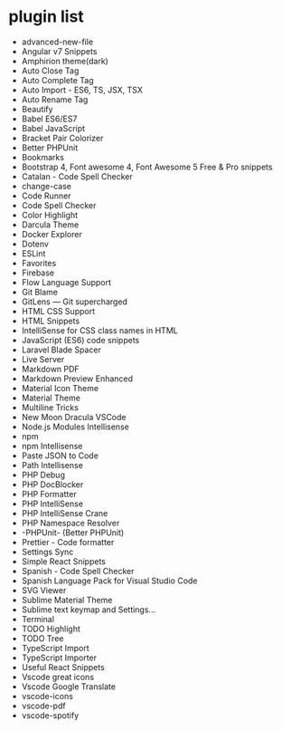 # plugin list


* advanced-new-file
* Angular v7 Snippets
* Amphirion theme(dark)
* Auto Close Tag
* Auto Complete Tag
* Auto Import - ES6, TS, JSX, TSX
* Auto Rename Tag
* Beautify
* Babel ES6/ES7
* Babel JavaScript
* Bracket Pair Colorizer
* Better PHPUnit
* Bookmarks
* Bootstrap 4, Font awesome 4, Font Awesome 5 Free & Pro snippets
* Catalan - Code Spell Checker
* change-case
* Code Runner
* Code Spell Checker
* Color Highlight
* Darcula Theme
* Docker Explorer
* Dotenv
* ESLint
* Favorites
* Firebase
* Flow Language Support
* Git Blame
* GitLens — Git supercharged
* HTML CSS Support
* HTML Snippets
* IntelliSense for CSS class names in HTML
* JavaScript (ES6) code snippets
* Laravel Blade Spacer
* Live Server
* Markdown PDF
* Markdown Preview Enhanced
* Material Icon Theme
* Material Theme
* Multiline Tricks
* New Moon Dracula VSCode
* Node.js Modules Intellisense
* npm
* npm Intellisense
* Paste JSON to Code
* Path Intellisense
* PHP Debug
* PHP DocBlocker
* PHP Formatter
* PHP IntelliSense
* PHP IntelliSense Crane
* PHP Namespace Resolver
* -PHPUnit- (Better PHPUnit)
* Prettier - Code formatter
* Settings Sync
* Simple React Snippets
* Spanish - Code Spell Checker
* Spanish Language Pack for Visual Studio Code
* SVG Viewer
* Sublime Material Theme
* Sublime text keymap and Settings...
* Terminal
* TODO Highlight
* TODO Tree
* TypeScript Import
* TypeScript Importer
* Useful React Snippets
* Vscode great icons
* Vscode Google Translate
* vscode-icons
* vscode-pdf
* vscode-spotify

